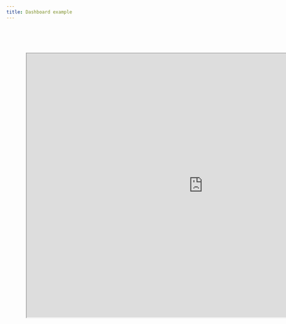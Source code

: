 ```yaml
---
title: Dashboard example
---
```


<br/>

<p align="left">   


<iframe width="1024" height="768" src="https://reproducible.shinyapps.io/richard_example/?_ga=2.44848932.1898567428.1620941224-355753582.1620610208" 
        style="-webkit-transform:scale(0.9);-moz-transform-scale(0.9);">
It looks like your browser doesn't support iframes.
</iframe>


</p> 

